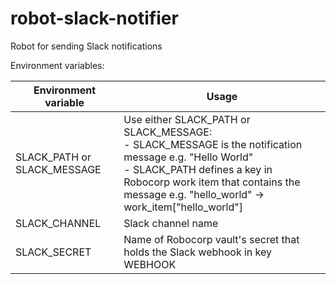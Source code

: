 # robot-slack-notifier

Robot for sending Slack notifications

Environment variables:

| Environment variable  | Usage |
| ------------- | ------------- |
| SLACK_PATH or SLACK_MESSAGE | Use either SLACK_PATH or SLACK_MESSAGE:<br>- SLACK_MESSAGE is the notification message e.g. "Hello World"<br>- SLACK_PATH defines a key in Robocorp work item that contains the message e.g. "hello_world" -> work_item["hello_world"] |
| SLACK_CHANNEL  | Slack channel name  |
| SLACK_SECRET  | Name of Robocorp vault's secret that holds the Slack webhook in key WEBHOOK |
